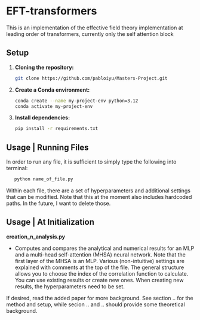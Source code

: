# EFT-transformers
This is an implementation of the effective field theory implementation at leading order of transformers, currently only the self attention block

## Setup

1. **Cloning the repository:**

   ```bash
   git clone https://github.com/pabloiyu/Masters-Project.git

2. **Create a Conda environment:**

   ```bash
   conda create --name my-project-env python=3.12 
   conda activate my-project-env

3. **Install dependencies:**

   ```bash
   pip install -r requirements.txt 

## Usage | Running Files

In order to run any file, it is sufficient to simply type the following into terminal:

   ```bash
      python name_of_file.py
   ```

Within each file, there are a set of hyperparameters and additional settings that can be modified. Note that this at the moment also includes hardcoded paths. In the future, I want to delete those.

## Usage | At Initialization
**creation_n_analysis.py**

   * Computes and compares the analytical and numerical results for an MLP and a multi-head self-attention (MHSA) neural network. Note that the first layer of the MHSA is an MLP. Various (non-intuitive) settings are explained with comments at the top of the file. The general structure allows you to choose the index of the correlation function to calculate. You can use existing results or create new ones. When creating new results, the hyperparameters need to be set.
   
   If desired, read the added paper for more background. See section .. for the method and setup, while secion .. and .. should provide some theoretical background.